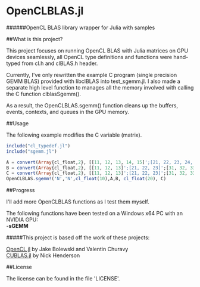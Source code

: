 # OpenCLBLAS.jl

######OpenCL BLAS library wrapper for Julia with samples


##What is this project?

This project focuses on running OpenCL BLAS with Julia matrices on GPU devices seamlessly, all OpenCL type definitions and functions were hand-typed from cl.h and clBLAS.h header.  

Currently, I've only rewritten the example C program (single precision GEMM BLAS) provided with libclBLAS into test_sgemm.jl. 
I also made a separate high level function to manages all the memory involved with calling the C function clblasSgemm().  

As a result, the OpenCLBLAS.sgemm() function cleans up the buffers, events, contexts, and queues in the GPU memory.

##Usage

The following example modifies the C variable (matrix).  

```Julia
include("cl_typedef.jl")
include("sgemm.jl")

A = convert(Array{cl_float,2}, [[11, 12, 13, 14, 15]';[21, 22, 23, 24, 25]';[31, 32, 33, 34, 35]';[41, 42, 43, 44, 45]'])
B = convert(Array{cl_float,2}, [[11, 12, 13]';[21, 22, 23]';[31, 32, 33]';[41, 42, 43]';[51, 52, 53]'])
C = convert(Array{cl_float,2}, [[11, 12, 13]';[21, 22, 23]';[31, 32, 33]';[41, 42, 43]'])
OpenCLBLAS.sgemm!('N','N',cl_float(10),A,B, cl_float(20), C)
```

##Progress

I'll add more OpenCLBLAS functions as I test them myself.

The following functions have been tested on a Windows x64 PC with an NVIDIA GPU:  
-**sGEMM**

#####This project is based off the work of these projects:

[OpenCL.jl](https://github.com/JuliaGPU/OpenCL.jl) by Jake Bolewski and Valentin Churavy  
[CUBLAS.jl](https://github.com/JuliaGPU/CUBLAS.jl) by Nick Henderson  

##License

The license can be found in the file 'LICENSE'.